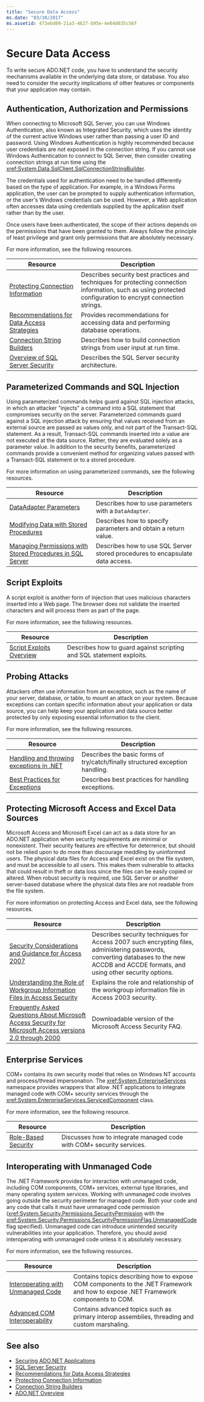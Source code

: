 ```yaml
---
title: "Secure Data Access"
ms.date: "03/30/2017"
ms.assetid: 473ebd69-21a3-4627-b95e-4e04d035c56f
---
```

# Secure Data Access
To write secure ADO.NET code, you have to understand the security mechanisms available in the underlying data store, or database. You also need to consider the security implications of other features or components that your application may contain.  
  
## Authentication, Authorization and Permissions  
 When connecting to Microsoft SQL Server, you can use Windows Authentication, also known as Integrated Security, which uses the identity of the current active Windows user rather than passing a user ID and password. Using Windows Authentication is highly recommended because user credentials are not exposed in the connection string. If you cannot use Windows Authentication to connect to SQL Server, then consider creating connection strings at run time using the <xref:System.Data.SqlClient.SqlConnectionStringBuilder>.  
  
 The credentials used for authentication need to be handled differently based on the type of application. For example, in a Windows Forms application, the user can be prompted to supply authentication information, or the user's Windows credentials can be used. However, a Web application often accesses data using credentials supplied by the application itself rather than by the user.  
  
 Once users have been authenticated, the scope of their actions depends on the permissions that have been granted to them. Always follow the principle of least privilege and grant only permissions that are absolutely necessary.  
  
 For more information, see the following resources.  
  
|Resource|Description|  
|--------------|-----------------|  
|[Protecting Connection Information](protecting-connection-information.md)|Describes security best practices and techniques for protecting connection information, such as using protected configuration to encrypt connection strings.|  
|[Recommendations for Data Access Strategies](https://docs.microsoft.com/previous-versions/visualstudio/visual-studio-2008/8fxztkff(v=vs.90))|Provides recommendations for accessing data and performing database operations.|  
|[Connection String Builders](connection-string-builders.md)|Describes how to build connection strings from user input at run time.|  
|[Overview of SQL Server Security](./sql/overview-of-sql-server-security.md)|Describes the SQL Server security architecture.|  
  
## Parameterized Commands and SQL Injection  
 Using parameterized commands helps guard against SQL injection attacks, in which an attacker "injects" a command into a SQL statement that compromises security on the server. Parameterized commands guard against a SQL injection attack by ensuring that values received from an external source are passed as values only, and not part of the Transact-SQL statement. As a result, Transact-SQL commands inserted into a value are not executed at the data source. Rather, they are evaluated solely as a parameter value. In addition to the security benefits, parameterized commands provide a convenient method for organizing values passed with a Transact-SQL statement or to a stored procedure.  
  
 For more information on using parameterized commands, see the following resources.  
  
|Resource|Description|  
|--------------|-----------------|  
|[DataAdapter Parameters](dataadapter-parameters.md)|Describes how to use parameters with a `DataAdapter`.|  
|[Modifying Data with Stored Procedures](modifying-data-with-stored-procedures.md)|Describes how to specify parameters and obtain a return value.|  
|[Managing Permissions with Stored Procedures in SQL Server](./sql/managing-permissions-with-stored-procedures-in-sql-server.md)|Describes how to use SQL Server stored procedures to encapsulate data access.|  
  
## Script Exploits  
 A script exploit is another form of injection that uses malicious characters inserted into a Web page. The browser does not validate the inserted characters and will process them as part of the page.  
  
 For more information, see the following resources.  
  
|Resource|Description|  
|--------------|-----------------|  
|[Script Exploits Overview](https://docs.microsoft.com/previous-versions/aspnet/w1sw53ds(v=vs.100))|Describes how to guard against scripting and SQL statement exploits.|  
  
## Probing Attacks  
 Attackers often use information from an exception, such as the name of your server, database, or table, to mount an attack on your system. Because exceptions can contain specific information about your application or data source, you can help keep your application and data source better protected by only exposing essential information to the client.  
  
 For more information, see the following resources.  
  
|Resource|Description|  
|--------------|-----------------|  
|[Handling and throwing exceptions in .NET](../../../standard/exceptions/index.md)|Describes the basic forms of try/catch/finally structured exception handling.|  
|[Best Practices for Exceptions](../../../standard/exceptions/best-practices-for-exceptions.md)|Describes best practices for handling exceptions.|  
  
## Protecting Microsoft Access and Excel Data Sources  
 Microsoft Access and Microsoft Excel can act as a data store for an ADO.NET application when security requirements are minimal or nonexistent. Their security features are effective for deterrence, but should not be relied upon to do more than discourage meddling by uninformed users. The physical data files for Access and Excel exist on the file system, and must be accessible to all users. This makes them vulnerable to attacks that could result in theft or data loss since the files can be easily copied or altered. When robust security is required, use SQL Server or another server-based database where the physical data files are not readable from the file system.  
  
 For more information on protecting Access and Excel data, see the following resources.  
  
|Resource|Description|  
|--------------|-----------------|  
|[Security Considerations and Guidance for Access 2007](https://go.microsoft.com/fwlink/?LinkId=98354)|Describes security techniques for Access 2007 such encrypting files, administering passwords, converting databases to the new ACCDB and ACCDE formats, and using other security options.|  
|[Understanding the Role of Workgroup Information Files in Access Security](https://support.microsoft.com/kb/305542)|Explains the role and relationship of the workgroup information file in Access 2003 security.|  
|[Frequently Asked Questions About Microsoft Access Security for Microsoft Access versions 2.0 through 2000](https://go.microsoft.com/fwlink/?LinkId=47698)|Downloadable version of the Microsoft Access Security FAQ.|  
## Enterprise Services  
 COM+ contains its own security model that relies on Windows NT accounts and process/thread impersonation. The <xref:System.EnterpriseServices> namespace provides wrappers that allow .NET applications to integrate managed code with COM+ security services through the <xref:System.EnterpriseServices.ServicedComponent> class.  
  
 For more information, see the following resource.  
  
|Resource|Description|  
|--------------|-----------------|  
|[Role-Based Security](https://docs.microsoft.com/previous-versions/dotnet/netframework-1.1/s6y8k15h(v=vs.71))|Discusses how to integrate managed code with COM+ security services.|  
  
## Interoperating with Unmanaged Code  
 The .NET Framework provides for interaction with unmanaged code, including COM components, COM+ services, external type libraries, and many operating system services. Working with unmanaged code involves going outside the security perimeter for managed code. Both your code and any code that calls it must have unmanaged code permission (<xref:System.Security.Permissions.SecurityPermission> with the <xref:System.Security.Permissions.SecurityPermissionFlag.UnmanagedCode> flag specified). Unmanaged code can introduce unintended security vulnerabilities into your application. Therefore, you should avoid interoperating with unmanaged code unless it is absolutely necessary.  
  
 For more information, see the following resources.  
  
|Resource|Description|  
|--------------|-----------------|  
|[Interoperating with Unmanaged Code](../../interop/index.md)|Contains topics describing how to expose COM components to the .NET Framework and how to expose .NET Framework components to COM.|
|[Advanced COM Interoperability](https://docs.microsoft.com/previous-versions/dotnet/netframework-4.0/bd9cdfyx(v=vs.100))|Contains advanced topics such as primary interop assemblies, threading and custom marshaling.|

## See also

- [Securing ADO.NET Applications](securing-ado-net-applications.md)
- [SQL Server Security](./sql/sql-server-security.md)
- [Recommendations for Data Access Strategies](https://docs.microsoft.com/previous-versions/visualstudio/visual-studio-2008/8fxztkff(v=vs.90))
- [Protecting Connection Information](protecting-connection-information.md)
- [Connection String Builders](connection-string-builders.md)
- [ADO.NET Overview](ado-net-overview.md)
